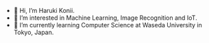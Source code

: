 - 👋 Hi, I’m Haruki Konii.
- 👀 I’m interested in Machine Learning, Image Recognition and IoT. 
- 🌱 I’m currently learning Computer Science at Waseda University in Tokyo, Japan.
<!-- - 📫 How to reach me ... -->

<!---
Haruki-Kny/Haruki-Kny is a ✨ special ✨ repository because its `README.md` (this file) appears on your GitHub profile.
You can click the Preview link to take a look at your changes.
--->
